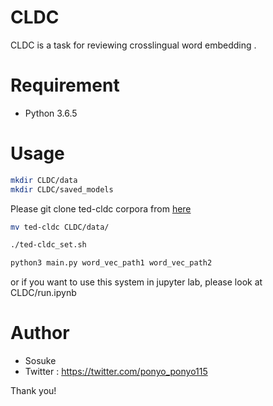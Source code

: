 # CLDC 
 
CLDC is a task for reviewing crosslingual word embedding .
 


# Requirement
 
* Python 3.6.5


 
# Usage
```bash
mkdir CLDC/data
mkdir CLDC/saved_models
```
 
Please git clone ted-cldc corpora from [here](http://www.clg.ox.ac.uk/tedcldc.html)

 
```bash
mv ted-cldc CLDC/data/
```


```bash
./ted-cldc_set.sh
```
 
```bash
python3 main.py word_vec_path1 word_vec_path2
```

or if you want to use this system in jupyter lab, please look at CLDC/run.ipynb
 

 
# Author
 
* Sosuke
* Twitter : https://twitter.com/ponyo_ponyo115
 

 

 
Thank you!